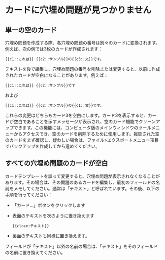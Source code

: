 # カードに穴埋め問題が見つかりません

<h2>単一の空のカード</h2>

穴埋め問題を作成する際、各穴埋め問題の番号は別々のカードに変換されます。例えば、次の例では3枚のカードが作成されます：

```
{{c1::これは}} {{c2::サンプル}}の{{c3::文}}です。
```

テキストを後で編集し、穴埋め問題の番号を削除または変更すると、以前に作成されたカードが空白になることがあります。例えば：

```
{{c1::これは}} {{c2::サンプル}}です
```

および

```
{{c1::これは}} {{c2::サンプル}}の{{c1::文}}です。
```

これらの変更はどちらもカード3を空白にします。カード3を表示すると、カードが空白であることを示すメッセージが表示され、空のカード機能でクリーンアップできます。この機能には、コンピュータ版のメインウィンドウのツールメニューからアクセスでき、空のカードを削除するために使用します。報告された空のカードをまず確認し、疑わしい場合は、ファイル>エクスポートメニュー項目でバックアップを作成してから進めてください。

<h2>すべての穴埋め問題のカードが空白</h2>

カードテンプレートを誤って変更すると、穴埋め問題が表示されなくなることがあります。その場合は、その問題のあるカードを編集し、最初のフィールドの名前をメモしてください。通常は「テキスト」と呼ばれています。その後、以下の手順を行ってください：

- 「カード...」ボタンをクリックします
- 表面のテキストを次のように置き換えます

  ```
  {{cloze:テキスト}}
  ```

- 裏面のテキストも同様に置き換えます。

フィールドが「テキスト」以外の名前の場合は、「テキスト」をそのフィールドの名前に置き換えてください。